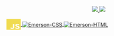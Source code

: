 <div align="center">
  <a href="https://github.com/EmersonFontes">
  <img height="180em" src="https://github-readme-stats.vercel.app/api?username=EmersonFontes&show_icons=true&theme=dracula&include_all_commits=true&count_private=true"/>
  <img height="180em" src="https://github-readme-stats.vercel.app/api/top-langs/?username=EmersonFontes&layout=compact&langs_count=7&theme=dracula"/>

</div>

  <div style="display: inline_block"><br>
  <img align="center" alt="Emerson-Js" height="30" width="40" src="https://raw.githubusercontent.com/devicons/devicon/master/icons/javascript/javascript-plain.svg">
  <img align="center" alt="Emerson-CSS" height="30" width="40" src="https://cdn.jsdelivr.net/gh/devicons/devicon/icons/css3/css3-original.svg"/>
  <img align="center" alt="Emerson-HTML" height="30" width="40" src="https://cdn.jsdelivr.net/gh/devicons/devicon/icons/html5/html5-original.svg" />
</div>

